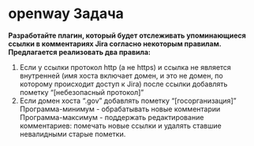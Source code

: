 # openway Задача
**Разработайте плагин, который будет отслеживать упоминающиеся ссылки в комментариях Jira согласно некоторым правилам.
   Предлагается реализовать два правила:**

1) Если у ссылки протокол http (а не https) и ссылка не является внутренней (имя хоста включает домен, и это не домен, по которому происходит доступ к Jira) после ссылки добавлять пометку “[небезопасный протокол]”
2) Если домен хоста “.gov” добавлять пометку “[госорганизация]”
   Программа-минимум - обрабатывать новые комментарии
   Программа-максимум - поддержать редактирование комментариев: помечать новые ссылки и удалять ставшие невалидными старые пометки. 


